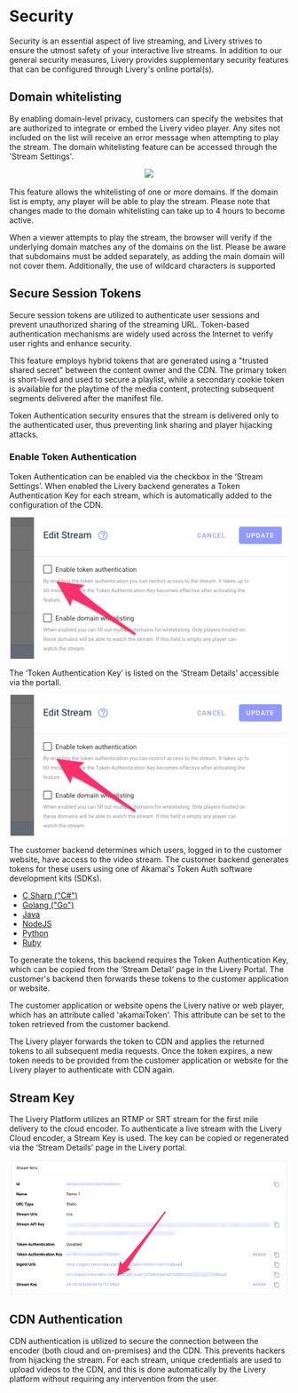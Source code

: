 # Security 

Security is an essential aspect of live streaming, and Livery strives to ensure the utmost safety of your interactive live streams. In addition to our general security measures, Livery provides supplementary security features that can be configured through Livery's online portal(s).

## Domain whitelisting
By enabling domain-level privacy, customers can specify the websites that are authorized to integrate or embed the Livery video player. Any sites not included on the list will receive an error message when attempting to play the stream. The domain whitelisting feature can be accessed through the 'Stream Settings'.

<p align="center">
<img src="security/Domain-Whitlist-1.png" width="500"/>
</p>

This feature allows the whitelisting of one or more domains. If the domain list is empty, any player will be able to play the stream. Please note that changes made to the domain whitelisting can take up to 4 hours to become active.

When a viewer attempts to play the stream, the browser will verify if the underlying domain matches any of the domains on the list. Please be aware that subdomains must be added separately, as adding the main domain will not cover them. Additionally, the use of wildcard characters is supported

## Secure Session Tokens
Secure session tokens are utilized to authenticate user sessions and prevent unauthorized sharing of the streaming URL. Token-based authentication mechanisms are widely used across the Internet to verify user rights and enhance security.

This feature employs hybrid tokens that are generated using a "trusted shared secret" between the content owner and the CDN. The primary token is short-lived and used to secure a playlist, while a secondary cookie token is available for the playtime of the media content, protecting subsequent segments delivered after the manifest file.

Token Authentication security ensures that the stream is delivered only to the authenticated user, thus preventing link sharing and player hijacking attacks.

### Enable Token Authentication
Token Authentication can be enabled via the checkbox in the ‘Stream Settings’. When enabled the Livery backend generates a Token Authentication Key for each stream, which is automatically added to the configuration of the CDN.  

<p align="center">
<img src="security/Token-Auth-1.png" width="500"/>
</p>

The ‘Token Authentication Key’ is listed on the ‘Stream Details’ accessible via the portall. 

<p align="center">
<img src="security/Token-Auth-1.png" width="500"/>
</p>

The customer backend determines which users, logged in to the customer website, have access to the video stream. The customer backend generates tokens for these users using one of Akamai's Token Auth software development kits (SDKs). 

- [C Sharp ("C#")](https://github.com/BookBeat/EdgeAuth-Token-CSharp)
- [Golang ("Go")](https://github.com/mobilerider/EdgeAuth-Token-Golang)
- [Java](https://github.com/akamai/EdgeAuth-Token-Java)
- [NodeJS](https://github.com/akamai/EdgeAuth-Token-Node)
- [Python](https://github.com/akamai/EdgeAuth-Token-Python)
- [Ruby](https://github.com/akamai/EdgeAuth-Token-Ruby)

To generate the tokens, this backend requires the Token Authentication Key, which can be copied from the ‘Stream Detail’ page in the Livery Portal. The customer's backend then forwards these tokens to the customer application or website.

The customer application or website opens the Livery native or web player, which has an attribute called 'akamaiToken'. This attribute can be set to the token retrieved from the customer backend.

The Livery player forwards the token to CDN and applies the returned tokens to all subsequent media requests. Once the token expires, a new token needs to be provided from the customer application or website for the Livery player to authenticate with CDN again.

## Stream Key
The Livery Platform utilizes an RTMP or SRT stream for the first mile delivery to the cloud encoder. To authenticate a live stream with the Livery Cloud encoder, a Stream Key is used. The key can be copied or regenerated via the ‘Stream Details’ page in the Livery portal. 

<p align="center">
<img src="security/Stream-Key-1.png" width="500"/>
</p>

## CDN Authentication
CDN authentication is utilized to secure the connection between the encoder (both cloud and on-premises) and the CDN. This prevents hackers from hijacking the stream. For each stream, unique credentials are used to upload videos to the CDN, and this is done automatically by the Livery platform without requiring any intervention from the user.
